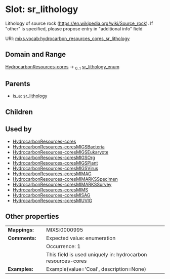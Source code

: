
# Slot: sr_lithology


Lithology of source rock (https://en.wikipedia.org/wiki/Source_rock). If "other" is specified, please propose entry in "additional info" field

URI: [mixs.vocab:hydrocarbon_resources_cores_sr_lithology](https://w3id.org/mixs/vocab/hydrocarbon_resources_cores_sr_lithology)


## Domain and Range

[HydrocarbonResources-cores](HydrocarbonResources-cores.md) &#8594;  <sub>0..1</sub> [sr_lithology_enum](sr_lithology_enum.md)

## Parents

 *  is_a: [sr_lithology](sr_lithology.md)

## Children


## Used by

 * [HydrocarbonResources-cores](HydrocarbonResources-cores.md)
 * [HydrocarbonResources-coresMIGSBacteria](HydrocarbonResources-coresMIGSBacteria.md)
 * [HydrocarbonResources-coresMIGSEukaryote](HydrocarbonResources-coresMIGSEukaryote.md)
 * [HydrocarbonResources-coresMIGSOrg](HydrocarbonResources-coresMIGSOrg.md)
 * [HydrocarbonResources-coresMIGSPlant](HydrocarbonResources-coresMIGSPlant.md)
 * [HydrocarbonResources-coresMIGSVirus](HydrocarbonResources-coresMIGSVirus.md)
 * [HydrocarbonResources-coresMIMAG](HydrocarbonResources-coresMIMAG.md)
 * [HydrocarbonResources-coresMIMARKSSpecimen](HydrocarbonResources-coresMIMARKSSpecimen.md)
 * [HydrocarbonResources-coresMIMARKSSurvey](HydrocarbonResources-coresMIMARKSSurvey.md)
 * [HydrocarbonResources-coresMIMS](HydrocarbonResources-coresMIMS.md)
 * [HydrocarbonResources-coresMISAG](HydrocarbonResources-coresMISAG.md)
 * [HydrocarbonResources-coresMIUVIG](HydrocarbonResources-coresMIUVIG.md)

## Other properties

|  |  |  |
| --- | --- | --- |
| **Mappings:** | | MIXS:0000995 |
| **Comments:** | | Expected value: enumeration |
|  | | Occurrence: 1 |
|  | | This field is used uniquely in: hydrocarbon resources-cores |
| **Examples:** | | Example(value='Coal', description=None) |

